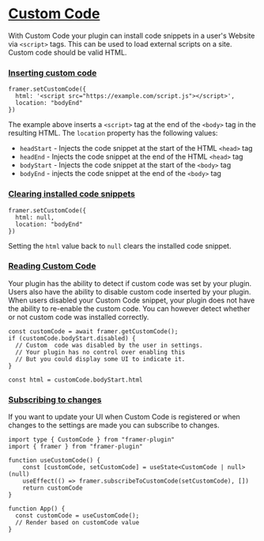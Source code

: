 # [Custom Code](https://www.framer.com/developers/custom-code#custom-code)
With Custom Code your plugin can install code snippets in a user's Website via `<script>` tags. This can be used to load external scripts on a site. Custom code should be valid HTML.
### [Inserting custom code](https://www.framer.com/developers/custom-code#inserting-custom-code)
```
framer.setCustomCode({ 
  html: '<script src="https://example.com/script.js"></script>',
  location: "bodyEnd" 
})
```

The example above inserts a `<script>` tag at the end of the `<body>` tag in the resulting HTML.
The `location` property has the following values:
  * `headStart` - Injects the code snippet at the start of the HTML `<head>` tag
  * `headEnd` - Injects the code snippet at the end of the HTML `<head>` tag
  * `bodyStart` - Injects the code snippet at the start of the `<body>` tag
  * `bodyEnd` - injects the code snippet at the end of the `<body>` tag


### [Clearing installed code snippets](https://www.framer.com/developers/custom-code#clearing-installed-code-snippets)
```
framer.setCustomCode({ 
  html: null,
  location: "bodyEnd" 
})
```

Setting the `html` value back to `null` clears the installed code snippet.
### [Reading Custom Code](https://www.framer.com/developers/custom-code#reading-custom-code)
Your plugin has the ability to detect if custom code was set by your plugin. Users also have the ability to disable custom code inserted by your plugin. When users disabled your Custom Code snippet, your plugin does not have the ability to re-enable the custom code.
You can however detect whether or not custom code was installed correctly.
```
const customCode = await framer.getCustomCode();
if (customCode.bodyStart.disabled) {
  // Custom  code was disabled by the user in settings.
  // Your plugin has no control over enabling this
  // But you could display some UI to indicate it.
}

const html = customCode.bodyStart.html
```

### [Subscribing to changes](https://www.framer.com/developers/custom-code#subscribing-to-changes)
If you want to update your UI when Custom Code is registered or when changes to the settings are made you can subscribe to changes.
```
import type { CustomCode } from "framer-plugin"
import { framer } from "framer-plugin"

function useCustomCode() {
    const [customCode, setCustomCode] = useState<CustomCode | null>(null)
    useEffect(() => framer.subscribeToCustomCode(setCustomCode), [])
    return customCode
}

function App() {
  const customCode = useCustomCode();
  // Render based on customCode value
}
```

